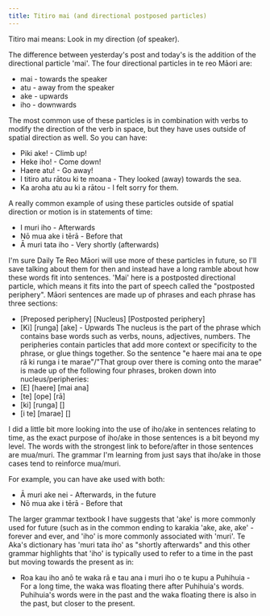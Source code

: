 ```yaml
---
title: Titiro mai (and directional postposed particles)
---
```


Titiro mai means: Look in my direction (of speaker).

The difference between yesterday's post and today's is the addition of the directional particle 'mai'. The four directional particles in te reo Māori are:
- mai - towards the speaker
- atu - away from the speaker
- ake - upwards
- iho - downwards

The most common use of these particles is in combination with verbs to modify the direction of the verb in space, but they have uses outside of spatial direction as well. So you can have:
- Piki ake! - Climb up!
- Heke iho! - Come down!
- Haere atu! - Go away!
- I titiro atu rātou ki te moana - They looked (away) towards the sea.
- Ka aroha atu au ki a rātou - I felt sorry for them.

A really common example of using these particles outside of spatial direction or motion is in statements of time:
- I muri iho - Afterwards
- Nō mua ake i tērā - Before that
- Ā muri tata iho - Very shortly (afterwards)

I'm sure Daily Te Reo Māori will use more of these particles in future, so I'll save talking about them for then and instead have a long ramble about how these words fit into sentences.
'Mai' here is a postposted directional particle, which means it fits into the part of speech called the "postposted periphery". Māori sentences are made up of phrases and each phrase has three sections:
- [Preposed periphery] [Nucleus] [Postposted periphery]
- [Ki] [runga] [ake] - Upwards
The nucleus is the part of the phrase which contains base words such as verbs, nouns, adjectives, numbers. The peripheries contain particles that add more context or specificity to the phrase, or glue things together.
So the sentence "e haere mai ana te ope rā ki runga i te marae"/"That group over there is coming onto the marae" is made up of the following four phrases, broken down into nucleus/peripheries:
- [E] [haere] [mai ana]
- [te] [ope] [rā]
- [ki] [runga] []
- [i te] [marae] []

I did a little bit more looking into the use of iho/ake in sentences relating to time, as the exact purpose of iho/ake in those sentences is a bit beyond my level. The words with the strongest link to before/after in those sentences are mua/muri. The grammar I'm learning from just says that iho/ake in those cases tend to reinforce mua/muri.

For example, you can have ake used with both:
- Ā muri ake nei - Afterwards, in the future
- Nō mua ake i tērā - Before that

The larger grammar textbook I have suggests that 'ake' is more commonly used for future (such as in the common ending to karakia 'ake, ake, ake' - forever and ever, and 'iho' is more commonly associated with 'muri'.  Te Aka's dictionary has 'muri tata iho' as "shortly afterwards" and this other grammar highlights that 'iho' is typically used to refer to a time in the past but moving towards the present as in:
- Roa kau iho anō te waka rā e tau ana i muri iho o te kupu a Puhihuia - For a long time, the waka was floating there after Puhihuia's words.
Puhihuia's words were in the past and the waka floating there is also in the past, but closer to the present.